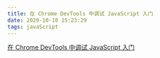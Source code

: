 ```yaml
---
title: 在 Chrome DevTools 中调试 JavaScript 入门
date: 2020-10-10 15:23:29
tags: javaScript
---
```


[在 Chrome DevTools 中调试 JavaScript 入门](https://developers.google.com/web/tools/chrome-devtools/javascript)